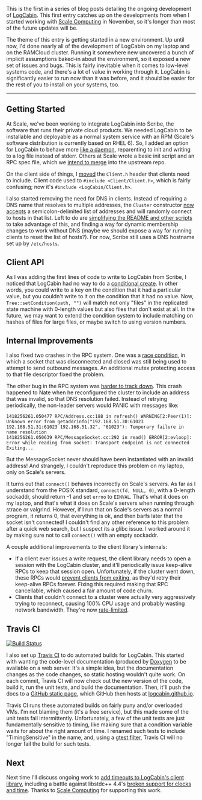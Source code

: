 This is the first in a series of blog posts detailing the ongoing development
of [LogCabin](https://github.com/logcabin/logcabin). This first entry catches
up on the developments from when I started working with [Scale
Computing](https://www.scalecomputing.com) in November, so it's longer than most
of the future updates will be.

The theme of this entry is getting started in a new environment. Up until now,
I'd done nearly all of the development of LogCabin on my laptop and on the
RAMCloud cluster. Running it somewhere new uncovered a bunch of implicit
assumptions baked-in about the environment, so it exposed a new set of issues
and bugs. This is fairly inevitable when it comes to low-level systems code,
and there's a lot of value in working through it. LogCabin is significantly
easier to run now than it was before, and it should be easier for the rest of
you to install on your systems, too.

---

Getting Started
---------------

At Scale, we've been working to integrate LogCabin into Scribe, the software
that runs their private cloud products. We needed LogCabin to be installable
and deployable as a normal system service with an RPM (Scale's software
distribution is currently based on RHEL 6). So, I added an option for LogCabin
to behave more [like a daemon](https://github.com/logcabin/logcabin/issues/65),
reparenting to init and writing to a log file instead of stderr. Others at
Scale wrote a basic init script and an RPC spec file, which we [intend to
merge](https://github.com/logcabin/logcabin/issues/74) into the upstream repo.

On the client side of things, I
[moved](https://github.com/logcabin/logcabin/commit/f8f3b7ec) the `Client.h`
header that clients need to include. Client code used to `#include
<Client/Client.h>`, which is fairly confusing; now it's `#include
<LogCabin/Client.h>`.

I also started removing the need for DNS in clients. Instead of requiring a DNS
name that resolves to multiple addresses, the `Cluster` constructor [now
accepts](https://github.com/logcabin/logcabin/commit/83733fe8) a
semicolon-delimited list of addresses and will randomly connect to hosts in
that list. Left to do are [simplifying the README and other
scripts](https://github.com/logcabin/logcabin/issues/63) to take advantage of
this, and finding a way for dynamic membership changes to work without DNS
(maybe we should expose a way for running clients to reset the list of hosts?).
For now, Scribe still uses a DNS hostname set up by `/etc/hosts`.

Client API
----------

As I was adding the first lines of code to write to LogCabin from Scribe, I
noticed that LogCabin had no way to do a [conditional
create](https://github.com/logcabin/logcabin/issues/59). In other words, you
could write to a key on the condition that it had a particular value, but you
couldn't write to it on the condition that it had no value. Now,
`Tree::setCondition(path, "")` will match not only "files" in the replicated
state machine with 0-length values but also files that don't exist at all. In
the future, we may want to extend the condition system to include matching on
hashes of files for large files, or maybe switch to using version numbers.

Internal Improvements
---------------------

I also fixed two crashes in the RPC system. One was a [race
condition](https://github.com/logcabin/logcabin/issues/70), in which a socket
that was disconnected and closed was still being used to attempt to send
outbound messages. An additional mutex protecting access to that file
descriptor fixed the problem.

The other bug in the RPC system was [harder to track
down](https://github.com/logcabin/logcabin/issues/66). This crash happened to
Nate when he reconfigured the cluster to include an address that was invalid,
so that DNS resolution failed. Instead of retrying periodically, the non-leader
servers would PANIC with messages like:

    1418256261.050477 RPC/Address.cc:188 in refresh() WARNING[2:Peer(1)]: Unknown error from getaddrinfo("192.168.51.30:61023 192.168.51.31:61023 192.168.51.32", "61023"): Temporary failure in name resolution
    1418256261.050639 RPC/MessageSocket.cc:292 in read() ERROR[2:evloop]: Error while reading from socket: Transport endpoint is not connected Exiting...

But the MessageSocket never should have been instantiated with an invalid
address! And strangely, I couldn't reproduce this problem on my laptop, only on
Scale's servers.

It turns out that `connect()` behaves incorrectly on Scale's servers. As far as
I understand from the POSIX standard, `connect(fd, NULL, 0)`, with a 0-length
sockaddr, should return -1 and set `errno` to `EINVAL`. That's what it does on
my laptop, and that's what it does on Scale's servers when running through
strace or valgrind. However, if I run that on Scale's servers as a normal
program, it returns 0, that everything is ok, and then barfs later that the
socket isn't connected! I couldn't find any other reference to this problem
after a quick web search, but I suspect its a glibc issue. I worked around it
by making sure not to call `connect()` with an empty sockaddr.

A couple additional improvements to the client library's internals:

- If a client ever issues a write request, the client library needs to open a
  session with the LogCabin cluster, and it'll periodically issue keep-alive
  RPCs to keep that session open. Unfortunately, if the cluster went down,
  these RPCs would [prevent clients from
  exiting](https://github.com/logcabin/logcabin/issues/71), as they'd retry
  their keep-alive RPCs forever. Fixing this required making that RPC
  cancellable, which caused a fair amount of code churn.
- Clients that couldn't connect to a cluster were actually very aggressively
  trying to reconnect, causing 100% CPU usage and probably wasting network
  bandwidth. They're now
  [rate-limited](https://github.com/logcabin/logcabin/commit/37a53ec9).

Travis CI
---------

[![Build Status](https://travis-ci.org/logcabin/logcabin.svg?branch=master)](https://travis-ci.org/logcabin/logcabin)

I also set up [Travis CI](https://travis-ci.org/logcabin/logcabin) to do
automated builds for LogCabin. This started with wanting the code-level
documentation (produced by [Doxygen](https://www.doxygen.nl/) to be available on a
web server. It's a simple idea, but the documentation changes as the code
changes, so static hosting wouldn't quite work. On each commit, Travis CI will
now check out the new version of the code, build it, run the unit tests, and
build the documentation. Then, it'll push the docs to a [GitHub static
page](https://github.com/logcabin/logcabin.github.io), which GitHub then hosts
at [logcabin.github.io](https://logcabin.github.io).

Travis CI runs these automated builds on fairly puny and/or overloaded VMs. I'm
not blaming them (it's a free service), but this made some of the unit tests
fail intermittently. Unfortunately, a few of the unit tests are just
fundamentally sensitive to timing, like making sure that a condition variable
waits for about the right amount of time. I renamed such tests to include
"TimingSensitive" in the name, and, using a [gtest
filter](https://code.google.com/p/googletest/wiki/AdvancedGuide#Running_a_Subset_of_the_Tests),
Travis CI will no longer fail the build for such tests.

Next
----

Next time I'll discuss ongoing work to [add timeouts to LogCabin's client
library](https://github.com/logcabin/logcabin/issues/69), including a battle
against libstdc++ 4.4's [broken support for clocks and
time](https://github.com/logcabin/logcabin/issues/24). Thanks to [Scale
Computing](https://www.scalecomputing.com) for supporting this work.
